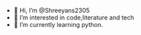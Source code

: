 - 👋 Hi, I’m @Shreeyans2305
- 👀 I’m interested in code,literature and tech
- 🌱 I’m currently learning python.

<!---
Shreeyans2305/Shreeyans2305 is a ✨ special ✨ repository because its `README.md` (this file) appears on your GitHub profile.
You can click the Preview link to take a look at your changes.
--->
